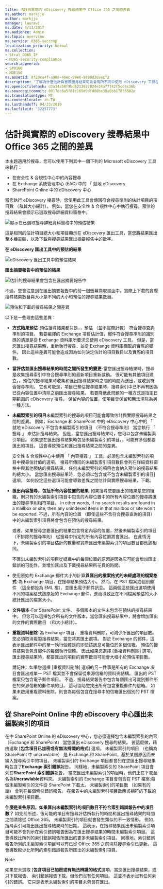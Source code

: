 ```yaml
---
title: 估計與實際的 eDiscovery 搜尋結果中 Office 365 之間的差異
ms.author: markjjo
author: markjjo
manager: laurawi
ms.date: 4/13/2017
ms.audience: Admin
ms.topic: overview
ms.service: O365-seccomp
localization_priority: Normal
ms.collection:
- Strat_O365_IP
- M365-security-compliance
search.appverid:
- SPO160
- MOE150
ms.assetid: 8f20ca4f-a908-46ec-99e6-9890d269ecf2
description: '了解為什麼估計與實際搜尋結果可能會有所不同中使用 eDiscovery 工具在 Office 365 中執行搜尋。 '
ms.openlocfilehash: d3a34a58f9bd8213922824e34a77742f5cd4c36b
ms.sourcegitcommit: 0017dc6a5f81c165d9dfd88be39a6bb17856582e
ms.translationtype: MT
ms.contentlocale: zh-TW
ms.lasthandoff: 04/23/2019
ms.locfileid: "32257773"
---
```

# <a name="differences-between-estimated-and-actual-ediscovery-search-results-in-office-365"></a>估計與實際的 eDiscovery 搜尋結果中 Office 365 之間的差異

本主題適用於搜尋，您可以使用下列其中一個下列的 Microsoft eDiscovery 工具來執行： 

- 在安全性 & 合規性中心中的內容搜尋  <br/>  
- 在 Exchange 系統管理中心 (EAC) 中的 「 就地 eDiscovery  <br/>  
- SharePoint Online 中的 eDiscovery 中心  <br/> 
   
當您執行 eDiscovery 搜尋時，您使用此工具會傳回符合搜尋準則的估計項目的項目數 （和其大小總計）。 例如，當您在安全性 & 合規性中心中執行搜尋，預估的搜尋結果會顯示已選取搜尋詳細資料窗格中。
  
![顯示在已選取搜尋詳細資料窗格中的預估結果](media/74e4ce83-40be-41a9-b60f-5ad447e79fe4.png)
  
這是相同的估計項目總大小和項目顯示在 eDiscovery 匯出工具，當您將結果匯出至本機電腦，以及下載與搜尋結果匯出摘要報告中的數字。
  
**在 eDiscovery 匯出工具中的預估的結果**

![eDiscovery 匯出工具中的預估結果](media/d34312a5-0ee6-49aa-9460-7ea0015a6e66.png)
  
**匯出摘要報告中的預估的結果**

![估計的搜尋結果會包含在匯出摘要報告中](media/44b579da-86c2-4f33-81b5-84d604003eda.png)
  
不過，您會注意到在匯出摘要報告中的前一個螢幕擷取畫面中，實際上下載的實際搜尋結果數目與大小是不同的大小和預估的搜尋結果數目。 
  
![預估和下載的搜尋結果之間差異](media/84aef318-230f-430d-9d9e-02f21342d364.png)
  
以下是一些理由這些差異：
  
- **方式結果預估**-預估搜尋結果都只是，，預估 （並不實際計數） 符合搜尋查詢準則的項目。 若要編譯的 Exchange 項目估計值，郵件符合搜尋準則的識別碼的清單是從 Exchange 資料庫所要求您使用 eDiscovery 工具。 但是，當您匯出搜尋結果時，重新執行搜尋，並從 Exchange 資料庫擷取的實際的郵件。 因此這些差異可能會造成因為如何決定估計的項目數目以及實際的項目數。 
    
- **當評估並匯出搜尋結果的時間之間所發生的變更**-當您匯出搜尋結果時，搜尋是收集搜尋索引中符合搜尋準則的最新項目重新啟動。 很可能有其他項目建立，，預估的搜尋結果時收集和匯出搜尋結果時之間的時間內送出，或收到符合搜尋準則。 它也可能是，項目已預估搜尋結果時，搜尋索引中已不再有因為已從內容位置中清除之前匯出搜尋結果。 若要降低此問題的一種方式是指定日期範圍的 eDiscovery 搜尋。 保留內容的位置，使項目會保留和無法清除為另一種方法。 
    
- **未編製索引的項目**未編製索引的搜尋的項目可能會導致估計與實際搜尋結果之間的差異。 例如，Exchange 和 SharePoint 中的 eDiscovery 中心中的 「 就地 eDiscovery 不包含未編製索引的項目 （不符合搜尋準則） 當您執行 「 搜尋 」 來估計搜尋結果。 但是，當您匯出搜尋結果時，您可以包含未編製索引項目。 如果您在匯出搜尋結果時包括未編製索引的項目，，可能有多個都要匯出的項目。 這會導致預估和匯出搜尋結果之間的差異。 
    
    安全性 & 合規性中心中使用 「 內容搜尋 」 工具，必須包含未編製索引的項目中搜尋估計值的選項。 搜尋所傳回的未編製索引項目數目會列在詳細資料窗格中與其他預估的搜尋結果。 任何未編製索引的項目也會納入預估的搜尋結果的總大小。 當您匯出搜尋結果時，您必須以包含或不包含未編製索引的項目] 選項。 如何設定這些選項可能會導致差異之間估計與實際搜尋結果，下載。 
    
- **匯出內容搜尋，包括所有內容位置的結果**-如果搜尋您要匯出的結果是您的組織，則只有的未編製索引項目中包含的內容位置中的所有內容位置的搜尋將匯出的搜尋準則相符項目。 In other words, if no search results are found in a mailbox or site, then any unindexed items in that mailbox or site won't be exported. 不過，所有內容的位置 （即使這些不含符合搜尋查詢的項目） 中的未編製索引項目將會包含在預估的搜尋結果。 
    
    或者，如果搜尋您要匯出的結果包含特定內容的位置，然後未編製索引的項目 （不排除的搜尋準則） 從搜尋中指定的所有內容位置將會匯出。 在此情況下，未編製索引的項目估計的數量和實際匯出未編製索引的項目數目都應該相同。
    
    不匯出未編製索引的項目從組織中的每個位置的原因是因為它可能會增加匯出錯誤的可能性，並增加匯出及下載搜尋結果所花費的時間。
    
- 使用原始的 Exchange 郵件大小的計算**與匯出的檔案格式的未經處理的檔案格式**-為 Exchange 項目，在搜尋結果預估大小。 然而，在 PST 檔案或個別郵件 （這全都設為 EML 檔），並匯出電子郵件訊息。 這兩個這些匯出選項使用不同的檔案格式該原始的 Exchange 郵件，進而導致正在不同檔案預估的大小總計匯出的檔案大小。 
    
- **文件版本**-For SharePoint 文件、 多個版本的文件未包含在預估的搜尋結果中。 但您可以選擇包含所有的文件版本，當您匯出搜尋結果中，將會增加匯出的文件的實際數目 （和大小總計）。 
    
- **重複資料刪除**-為 Exchange 項目、 重複資料刪除，可減少所匯出的項目數。 您必須取消複製搜尋結果，當您將其匯出選項。 對於 Exchange 的郵件，這表示匯出郵件中的單一執行個體是的即使該訊息可能位於多個信箱。 預估的搜尋結果會包含郵件的每個執行個體。 因此如果您選擇 [重複資料刪除] 選項，匯出搜尋結果時，都要匯出的項目的實際數目可能會大幅小於預估項目數。 
    
    請記住，如果您選擇 [重複資料刪除] 選項的另一件事是所有的 Exchange 項目會匯出成單一 PST 檔案並不會保留從來源信箱的資料夾結構。 匯出的 PST 檔案只包含電子郵件項目。 不過，搜尋結果報告中包含每個匯出可識別郵件所在的來源信箱的郵件項的目。 這可協助您找出所有包含重複郵件的信箱。 如果未啟用重複資料刪除，則會為每個包含在搜尋中的信箱匯出個別的 PST 檔案。 
    
## <a name="exporting-unindexed-items-from-the-ediscovery-center-in-sharepoint-online"></a>從 SharePoint Online 中的 eDiscovery 中心匯出未編製索引的項目

在中 SharePoint Online 的 eDiscovery 中心，您必須選擇包含未編製索引的內容 （Exchange 和 SharePoint） 當您匯出 eDiscovery 搜尋的結果。 要這麼做，藉由選取 [**包含項目已加密或有無法辨識的格式**] 選項。 未編製索引的項目 （也稱為 SharePoint 中 uncrawlable） 是 Exchange 和 SharePoint，基於某個原因而未編入搜尋索引中的項目。 未編製索引的 Exchange 項目都會列在您匯出搜尋結果時包含了**Exchange 索引錯誤**報告。 同樣地，未編製索引的 SharePoint 項目會列在**SharePoint 索引錯誤**報告。 當您匯出未編製索引的項目時，他們正在下載至名為**Uncrawlable**資料夾。 未編製索引的 Exchange 項目會包含在 PST 檔案;每個未編製索引的文件從 SharePoint 下載太。 未編製索引的項目數 （如果有的話） 會列在每個索引錯誤報告。 在報告中的未編製索引項目數應該相符的下載的未編製索引項目數。 
  
 **什麼是某些原因，如果匯出未編製索引的項目數目不符合索引錯誤報告中的項目數？** 如先前所述，很可能的項目有搜尋評估所執行的時間和匯出搜尋結果的時間之間清除從 Office 365。 未編製索引的項目就會發生類似的不一致情形。 例如，搜尋索引可能出匯出搜尋結果時的日期。 這表示，在搜尋結果匯出未編製索引項目可能不會列示在索引錯誤報告因為在匯出搜尋結果的時間未編製索引項目。 這會導致比所列的索引錯誤報告所匯出的更多未編製索引項目。 同樣地，索引錯誤報告所列的未編製索引項目可以有已從 Office 365 之前清除搜尋索引已更新。 這會導致較少比所列的索引錯誤報告所匯出的未編製索引項目。 
  
> [!NOTE]
> 如果您未選取 [**包含項目已加密或有無法辨識的格式**選項，當您匯出搜尋結果，或只下載報告、 索引錯誤報告下載，但他們沒有任何項目。 這並不表示沒有任何索引的錯誤。 它只是表示未編製索引的項目未包含在匯出。 
  

